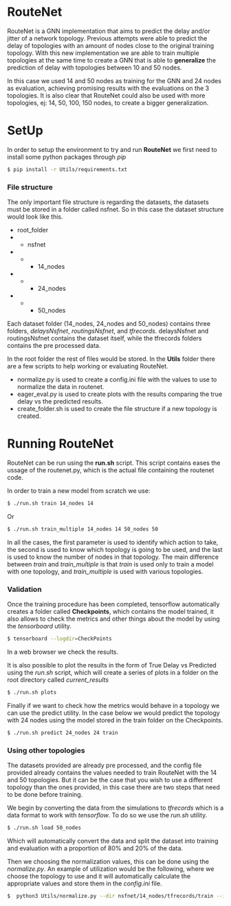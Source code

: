 # RouteNet

RouteNet is a GNN implementation that aims to predict the delay and/or jitter of a network topology. Previous attempts were able to predict the delay of topologies with an amount of nodes close to the original training topology. With this new implementation we are able to train multiple topologies at the same time to create a GNN that is able to **generalize** the prediction of delay with topologies between 10 and 50 nodes. 

In this case we used 14 and 50 nodes as training for the GNN and 24 nodes as evaluation, achieving promising results with the evaluations on the 3 topologies. It is also clear that RouteNet could also be used with more topologies, ej: 14, 50, 100, 150 nodes, to create a bigger generalization.


# SetUp
In order to setup the environment to try and run **RouteNet** we first need to install some python packages through *pip*
```sh
$ pip install -r Utils/requirements.txt
```
### File structure
The only important file structure is regarding the datasets, the datasets must be stored in a folder called nsfnet. So in this case the dataset structure would look like this.
  - root_folder
  - - nsfnet
  - - - 14_nodes
  - - - 24_nodes
  - - - 50_nodes 

Each dataset folder (14_nodes, 24_nodes and 50_nodes) contains three folders, *delaysNsfnet*, *routingsNsfnet*, and *tfrecords*. delaysNsfnet and routingsNsfnet contains the dataset itself, while the tfrecords folders contains the pre processed data.

In the root folder the rest of files would be stored. In the **Utils** folder there are a few scripts to help working or evaluating RouteNet.
  - normalize.py is used to create a config.ini file with the values to use to normalize the data in routenet.
  - eager_eval.py is used to create plots with the results comparing the true delay vs the predicted results.
  - create_folder.sh is used to create the file structure if a new topology is created.

# Running RouteNet
RouteNet can be run using the **run.sh** script. This script contains eases the ussage of the routenet.py, which is the actual file containing the routenet code.

In order to train a new model from scratch we use:
```sh
$ ./run.sh train 14_nodes 14
```
Or
```sh
$ ./run.sh train_multiple 14_nodes 14 50_nodes 50
```
In all the cases, the first parameter is used to identify which action to take, the second is used to know which topology is going to be used, and the last is used to know the number of nodes in that topology. The main difference between *train* and *train_multiple* is that *train* is used only to train a model with one topology, and *train_multiple* is used with various topologies.

### Validation

Once the training procedure has been completed, tensorflow automatically creates a folder called **Checkpoints**, which contains the model trained, it also allows to check the metrics and other things about the model by using the *tensorboard* utility.
```sh
$ tensorboard --logdir=CheckPoints
```
In a web browser we check the results.

It is also possible to plot the results in the form of True Delay vs Predicted using the *run.sh* script, which will create a series of plots in a folder on the root directory called *current_results*
```sh
$ ./run.sh plots
```
Finally if we want to check how the metrics would behave in a topology we can use the predict utility. In the case below we would predict the topology with 24 nodes using the model stored in the train folder on the Checkpoints.
```sh
$ ./run.sh predict 24_nodes 24 train
```

### Using other topologies

The datasets provided are already pre processed, and the config file provided already contains the values needed to train RouteNet with the 14 and 50 topologies. But it can be the case that you wish to use a different topology than the ones provided, in this case there are two steps that need to be done before training.

We begin by converting the data from the simulations to *tfrecords* which is a data format to work with *tensorflow*. To do so we use the *run.sh* utility.

```sh
$ ./run.sh load 50_nodes
```
Which will automatically convert the data and split the dataset into training and evaluation with a proportion of 80% and 20% of the data.

Then we choosing the normalization values, this can be done using the *normalize.py*. An example of utilization would be the following, where we choose the topology to use and it will automatically calculate the appropriate values and store them in the *config.ini* file. 
```sh
$  python3 Utils/normalize.py --dir nsfnet/14_nodes/tfrecords/train --ini config.ini
```


